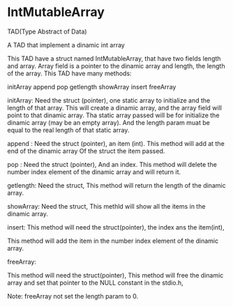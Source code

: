 # IntMutableArray
TAD(Type Abstract of Data)

A TAD that implement a dinamic int array

This TAD have a struct named IntMutableArray,
that have two fields length and array.
Array field is a pointer to the dinamic array and length,
the length of the array.
This TAD have many methods:

initArray
append
pop
getlength
showArray
insert
freeArray

initArray: Need the struct (pointer),
one static array to initialize
and the length of that array.
This will create a dinamic array,
and the array field will point to that dinamic array.
Tha static array passed will be for initialize
the dinamic array (may be an empty array).
And the length param muat be equal to the real length
of that static array.

append :
Need the struct (pointer),
an item (int).
This method will add at the end of the dinamic array
Of the struct the item passed.

pop :
Need the struct (pointer),
And an index.
This method will delete the number index element of
the dinamic array and will return it.

getlength:
Need the struct,
This method will return the length 
of the dinamic array.

showArray:
Need the struct,
This methld will show all the items in 
the dinamic array.

insert:
This method will need the struct(pointer),
the index ans the item(int),

This method will add the item in the 
number index element of the dinamic array.

freeArray:

This method will need the struct(pointer),
This method will free the dinamic array and set
that pointer to the NULL constant in the stdio.h,


Note:
freeArray not set the length param to 0.










